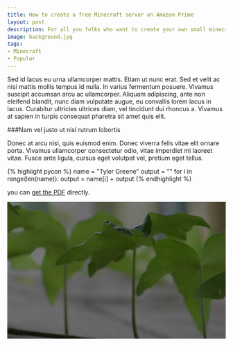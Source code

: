 ```yaml
---
title: How to create a free Minecraft server on Amazon Prime
layout: post
description: For all you folks who want to create your own small minecraft server for freezies
image: background.jpg
tags:
- Minecraft
- Popular
---
```


Sed id lacus eu urna ullamcorper mattis. Etiam ut nunc erat. Sed et velit ac nisi mattis mollis tempus id nulla. In varius fermentum posuere. Vivamus suscipit accumsan arcu ac ullamcorper. Aliquam adipiscing, ante non eleifend blandit, nunc diam vulputate augue, eu convallis lorem lacus in lacus. Curabitur ultricies ultrices diam, vel tincidunt dui rhoncus a. Vivamus at sapien in turpis consequat pharetra sit amet quis elit.<!--more-->

###Nam vel justo ut nisl rutrum lobortis

Donec at arcu nisi, quis euismod enim. Donec viverra felis vitae elit ornare porta. Vivamus ullamcorper consectetur odio, vitae imperdiet mi laoreet vitae. Fusce ante ligula, cursus eget volutpat vel, pretium eget tellus.

{% highlight pycon %}
name = "Tyler Greene"
output = ""
for i in range(len(name)):
    output = name[i] + output
{% endhighlight %}

you can [get the PDF](/img/Resume_TylerGreene.pdf) directly.

![My helpful screenshot](/img/background.jpg)

